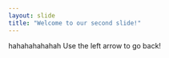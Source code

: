 ```yaml
---
layout: slide
title: "Welcome to our second slide!"
---
```

hahahahahahah
Use the left arrow to go back!
